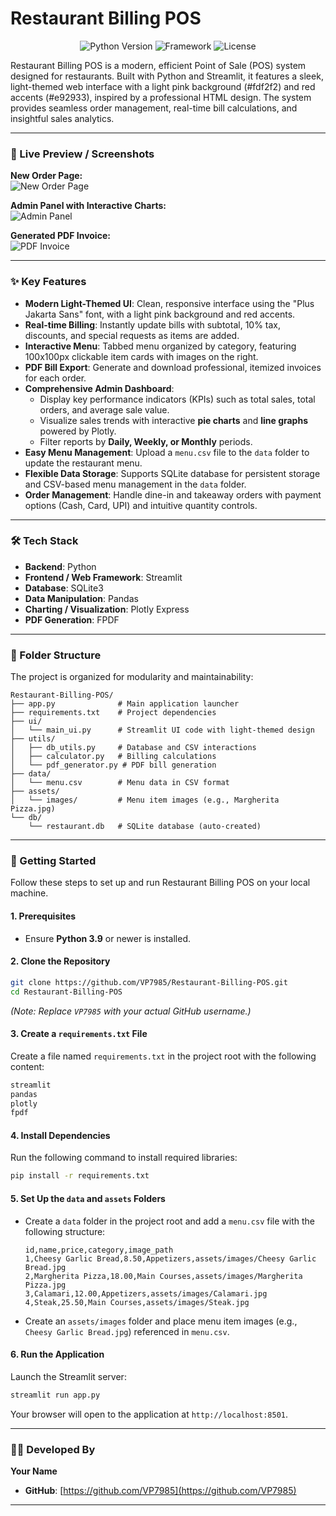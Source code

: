 # Restaurant Billing POS

<p align="center">
  <img src="https://img.shields.io/badge/Python-3.9+-blue.svg" alt="Python Version">
  <img src="https://img.shields.io/badge/Framework-Streamlit-red" alt="Framework">
  <img src="https://img.shields.io/badge/License-MIT-green" alt="License">
</p>

Restaurant Billing POS is a modern, efficient Point of Sale (POS) system designed for restaurants. Built with Python and Streamlit, it features a sleek, light-themed web interface with a light pink background (#fdf2f2) and red accents (#e92933), inspired by a professional HTML design. The system provides seamless order management, real-time bill calculations, and insightful sales analytics.

---

### 📸 Live Preview / Screenshots

**New Order Page:**  
![New Order Page](assets/images/demo/screenshot1.png)

**Admin Panel with Interactive Charts:**  
![Admin Panel](assets/images/demo/screenshot3.png)

**Generated PDF Invoice:**  
![PDF Invoice](assets/images/demo/screenshot7.png)

---

### ✨ Key Features

- **Modern Light-Themed UI**: Clean, responsive interface using the "Plus Jakarta Sans" font, with a light pink background and red accents.
- **Real-time Billing**: Instantly update bills with subtotal, 10% tax, discounts, and special requests as items are added.
- **Interactive Menu**: Tabbed menu organized by category, featuring 100x100px clickable item cards with images on the right.
- **PDF Bill Export**: Generate and download professional, itemized invoices for each order.
- **Comprehensive Admin Dashboard**:
  - Display key performance indicators (KPIs) such as total sales, total orders, and average sale value.
  - Visualize sales trends with interactive **pie charts** and **line graphs** powered by Plotly.
  - Filter reports by **Daily, Weekly, or Monthly** periods.
- **Easy Menu Management**: Upload a `menu.csv` file to the `data` folder to update the restaurant menu.
- **Flexible Data Storage**: Supports SQLite database for persistent storage and CSV-based menu management in the `data` folder.
- **Order Management**: Handle dine-in and takeaway orders with payment options (Cash, Card, UPI) and intuitive quantity controls.

---

### 🛠️ Tech Stack

- **Backend**: Python
- **Frontend / Web Framework**: Streamlit
- **Database**: SQLite3
- **Data Manipulation**: Pandas
- **Charting / Visualization**: Plotly Express
- **PDF Generation**: FPDF

---

### 📂 Folder Structure

The project is organized for modularity and maintainability:

```
Restaurant-Billing-POS/
├── app.py              # Main application launcher
├── requirements.txt    # Project dependencies
├── ui/
│   └── main_ui.py      # Streamlit UI code with light-themed design
├── utils/
│   ├── db_utils.py     # Database and CSV interactions
│   ├── calculator.py   # Billing calculations
│   └── pdf_generator.py # PDF bill generation
├── data/
│   └── menu.csv        # Menu data in CSV format
├── assets/
│   └── images/         # Menu item images (e.g., Margherita Pizza.jpg)
└── db/
    └── restaurant.db   # SQLite database (auto-created)
```

---

### 🚀 Getting Started

Follow these steps to set up and run Restaurant Billing POS on your local machine.

#### 1. Prerequisites
- Ensure **Python 3.9** or newer is installed.

#### 2. Clone the Repository
```bash
git clone https://github.com/VP7985/Restaurant-Billing-POS.git
cd Restaurant-Billing-POS
```

*(Note: Replace `VP7985` with your actual GitHub username.)*

#### 3. Create a `requirements.txt` File
Create a file named `requirements.txt` in the project root with the following content:

```txt
streamlit
pandas
plotly
fpdf
```

#### 4. Install Dependencies
Run the following command to install required libraries:

```bash
pip install -r requirements.txt
```

#### 5. Set Up the `data` and `assets` Folders
- Create a `data` folder in the project root and add a `menu.csv` file with the following structure:
  ```csv
  id,name,price,category,image_path
  1,Cheesy Garlic Bread,8.50,Appetizers,assets/images/Cheesy Garlic Bread.jpg
  2,Margherita Pizza,18.00,Main Courses,assets/images/Margherita Pizza.jpg
  3,Calamari,12.00,Appetizers,assets/images/Calamari.jpg
  4,Steak,25.50,Main Courses,assets/images/Steak.jpg
  ```
- Create an `assets/images` folder and place menu item images (e.g., `Cheesy Garlic Bread.jpg`) referenced in `menu.csv`.

#### 6. Run the Application
Launch the Streamlit server:

```bash
streamlit run app.py
```

Your browser will open to the application at `http://localhost:8501`.



---

### 👨‍💻 Developed By

**Your Name**

- **GitHub**: [https://github.com/VP7985](https://github.com/VP7985)



---